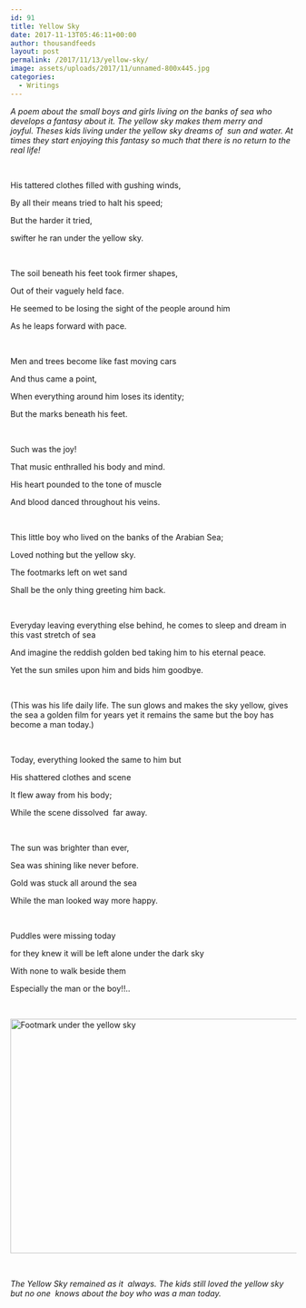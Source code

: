 ```yaml
---
id: 91
title: Yellow Sky
date: 2017-11-13T05:46:11+00:00
author: thousandfeeds
layout: post
permalink: /2017/11/13/yellow-sky/
image: assets/uploads/2017/11/unnamed-800x445.jpg
categories:
  - Writings
---
```

_A poem about the small boys and girls living on the banks of sea who develops a fantasy about it. The yellow sky makes them merry and joyful. Theses kids living under the yellow sky dreams of  sun and water. At times they start enjoying this fantasy so much that there is no return to the real life!_

&nbsp;

His tattered clothes filled with gushing winds,

By all their means tried to halt his speed;

But the harder it tried,

swifter he ran under the yellow sky.

&nbsp;

The soil beneath his feet took firmer shapes,

Out of their vaguely held face.

He seemed to be losing the sight of the people around him

As he leaps forward with pace.

&nbsp;

Men and trees become like fast moving cars

And thus came a point,

When everything around him loses its identity;

But the marks beneath his feet.

&nbsp;

Such was the joy!

That music enthralled his body and mind.

His heart pounded to the tone of muscle

And blood danced throughout his veins.

&nbsp;

This little boy who lived on the banks of the Arabian Sea;

Loved nothing but the yellow sky.

The footmarks left on wet sand

Shall be the only thing greeting him back.

&nbsp;

Everyday leaving everything else behind, he comes to sleep and dream in this vast stretch of sea

And imagine the reddish golden bed taking him to his eternal peace.

Yet the sun smiles upon him and bids him goodbye.

&nbsp;

  
<ins class="adsbygoogle"
     style="display:block; text-align:center;"
     data-ad-layout="in-article"
     data-ad-format="fluid"
     data-ad-client="ca-pub-8026145480801361"
     data-ad-slot="3028437570"></ins>  


(This was his life daily life. The sun glows and makes the sky yellow, gives the sea a golden film for years yet it remains the same but the boy has become a man today.)

&nbsp;

Today, everything looked the same to him but

His shattered clothes and scene

It flew away from his body;

While the scene dissolved  far away.

&nbsp;

The sun was brighter than ever,

Sea was shining like never before.

Gold was stuck all around the sea

While the man looked way more happy.

&nbsp;

Puddles were missing today

for they knew it will be left alone under the dark sky

With none to walk beside them

Especially the man or the boy!!..

&nbsp;

[<img class="aligncenter size-large wp-image-606" src="assets/uploads/2015/10/Footmark-1024x640.jpg" alt="Footmark under the yellow sky" width="660" height="413" />](assets/uploads/2015/10/Footmark.jpg)

&nbsp;

_The Yellow Sky remained as it  always. The kids still loved the yellow sky but no one  knows about the boy who was a man today._